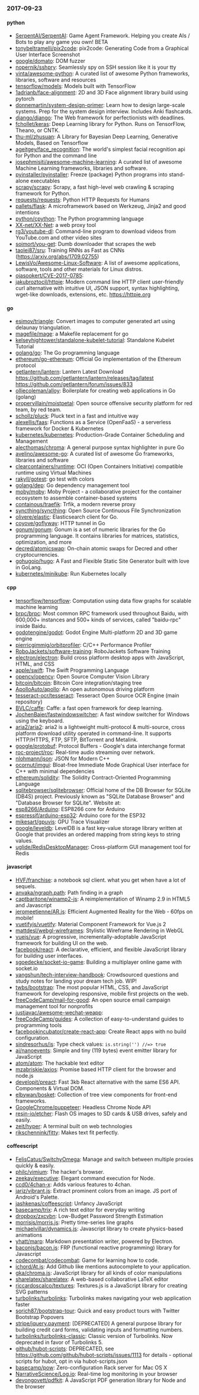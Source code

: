 ### 2017-09-23

#### python
* [SerpentAI/SerpentAI](https://github.com/SerpentAI/SerpentAI): Game Agent Framework. Helping you create AIs / Bots to play any game you own! BETA
* [tonybeltramelli/pix2code](https://github.com/tonybeltramelli/pix2code): pix2code: Generating Code from a Graphical User Interface Screenshot
* [google/domato](https://github.com/google/domato): DOM fuzzer
* [nopernik/sshpry](https://github.com/nopernik/sshpry): Seamlessly spy on SSH session like it is your tty
* [vinta/awesome-python](https://github.com/vinta/awesome-python): A curated list of awesome Python frameworks, libraries, software and resources
* [tensorflow/models](https://github.com/tensorflow/models): Models built with TensorFlow
* [1adrianb/face-alignment](https://github.com/1adrianb/face-alignment):  2D and 3D Face alignment library build using pytorch
* [donnemartin/system-design-primer](https://github.com/donnemartin/system-design-primer): Learn how to design large-scale systems. Prep for the system design interview. Includes Anki flashcards.
* [django/django](https://github.com/django/django): The Web framework for perfectionists with deadlines.
* [fchollet/keras](https://github.com/fchollet/keras): Deep Learning library for Python. Runs on TensorFlow, Theano, or CNTK.
* [thu-ml/zhusuan](https://github.com/thu-ml/zhusuan): A Library for Bayesian Deep Learning, Generative Models, Based on Tensorflow
* [ageitgey/face_recognition](https://github.com/ageitgey/face_recognition): The world's simplest facial recognition api for Python and the command line
* [josephmisiti/awesome-machine-learning](https://github.com/josephmisiti/awesome-machine-learning): A curated list of awesome Machine Learning frameworks, libraries and software.
* [pyinstaller/pyinstaller](https://github.com/pyinstaller/pyinstaller): Freeze (package) Python programs into stand-alone executables
* [scrapy/scrapy](https://github.com/scrapy/scrapy): Scrapy, a fast high-level web crawling & scraping framework for Python.
* [requests/requests](https://github.com/requests/requests): Python HTTP Requests for Humans 
* [pallets/flask](https://github.com/pallets/flask): A microframework based on Werkzeug, Jinja2 and good intentions
* [python/cpython](https://github.com/python/cpython): The Python programming language
* [XX-net/XX-Net](https://github.com/XX-net/XX-Net): a web proxy tool
* [rg3/youtube-dl](https://github.com/rg3/youtube-dl): Command-line program to download videos from YouTube.com and other video sites
* [soimort/you-get](https://github.com/soimort/you-get):  Dumb downloader that scrapes the web
* [taolei87/sru](https://github.com/taolei87/sru): Training RNNs as Fast as CNNs (https://arxiv.org/abs/1709.02755)
* [LewisVo/Awesome-Linux-Software](https://github.com/LewisVo/Awesome-Linux-Software):  A list of awesome applications, software, tools and other materials for Linux distros.
* [ojasookert/CVE-2017-0785](https://github.com/ojasookert/CVE-2017-0785): 
* [jakubroztocil/httpie](https://github.com/jakubroztocil/httpie): Modern command line HTTP client  user-friendly curl alternative with intuitive UI, JSON support, syntax highlighting, wget-like downloads, extensions, etc. https://httpie.org

#### go
* [esimov/triangle](https://github.com/esimov/triangle): Convert images to computer generated art using delaunay triangulation.
* [magefile/mage](https://github.com/magefile/mage): a Makefile replacement for go
* [kelseyhightower/standalone-kubelet-tutorial](https://github.com/kelseyhightower/standalone-kubelet-tutorial): Standalone Kubelet Tutorial
* [golang/go](https://github.com/golang/go): The Go programming language
* [ethereum/go-ethereum](https://github.com/ethereum/go-ethereum): Official Go implementation of the Ethereum protocol
* [getlantern/lantern](https://github.com/getlantern/lantern): Lantern Latest Download https://github.com/getlantern/lantern/releases/tag/latest  https://github.com/getlantern/forum/issues/833 
* [olliecoleman/alloy](https://github.com/olliecoleman/alloy): Boilerplate for creating web applications in Go (golang)
* [propervillain/moistpetal](https://github.com/propervillain/moistpetal): Open source offensive security platform for red team, by red team.
* [schollz/pluck](https://github.com/schollz/pluck): Pluck text in a fast and intuitive way 
* [alexellis/faas](https://github.com/alexellis/faas): Functions as a Service (OpenFaaS) - a serverless framework for Docker & Kubernetes
* [kubernetes/kubernetes](https://github.com/kubernetes/kubernetes): Production-Grade Container Scheduling and Management
* [alecthomas/chroma](https://github.com/alecthomas/chroma): A general purpose syntax highlighter in pure Go
* [avelino/awesome-go](https://github.com/avelino/awesome-go): A curated list of awesome Go frameworks, libraries and software
* [clearcontainers/runtime](https://github.com/clearcontainers/runtime): OCI (Open Containers Initiative) compatible runtime using Virtual Machines
* [rakyll/gotest](https://github.com/rakyll/gotest): go test with colors
* [golang/dep](https://github.com/golang/dep): Go dependency management tool
* [moby/moby](https://github.com/moby/moby): Moby Project - a collaborative project for the container ecosystem to assemble container-based systems
* [containous/traefik](https://github.com/containous/traefik): Trfik, a modern reverse proxy
* [syncthing/syncthing](https://github.com/syncthing/syncthing): Open Source Continuous File Synchronization
* [olivere/elastic](https://github.com/olivere/elastic): Elasticsearch client for Go.
* [coyove/goflyway](https://github.com/coyove/goflyway): HTTP tunnel in Go
* [gonum/gonum](https://github.com/gonum/gonum): Gonum is a set of numeric libraries for the Go programming language. It contains libraries for matrices, statistics, optimization, and more
* [decred/atomicswap](https://github.com/decred/atomicswap): On-chain atomic swaps for Decred and other cryptocurrencies.
* [gohugoio/hugo](https://github.com/gohugoio/hugo): A Fast and Flexible Static Site Generator built with love in GoLang.
* [kubernetes/minikube](https://github.com/kubernetes/minikube): Run Kubernetes locally

#### cpp
* [tensorflow/tensorflow](https://github.com/tensorflow/tensorflow): Computation using data flow graphs for scalable machine learning
* [brpc/brpc](https://github.com/brpc/brpc): Most common RPC framework used throughout Baidu, with 600,000+ instances and 500+ kinds of services, called "baidu-rpc" inside Baidu.
* [godotengine/godot](https://github.com/godotengine/godot): Godot Engine  Multi-platform 2D and 3D game engine
* [pierricgimmig/orbitprofiler](https://github.com/pierricgimmig/orbitprofiler): C/C++ Performance Profiler
* [RoboJackets/software-training](https://github.com/RoboJackets/software-training): RoboJackets Software Training
* [electron/electron](https://github.com/electron/electron): Build cross platform desktop apps with JavaScript, HTML, and CSS
* [apple/swift](https://github.com/apple/swift): The Swift Programming Language
* [opencv/opencv](https://github.com/opencv/opencv): Open Source Computer Vision Library
* [bitcoin/bitcoin](https://github.com/bitcoin/bitcoin): Bitcoin Core integration/staging tree
* [ApolloAuto/apollo](https://github.com/ApolloAuto/apollo): An open autonomous driving platform
* [tesseract-ocr/tesseract](https://github.com/tesseract-ocr/tesseract): Tesseract Open Source OCR Engine (main repository)
* [BVLC/caffe](https://github.com/BVLC/caffe): Caffe: a fast open framework for deep learning.
* [JochenBaier/fastwindowswitcher](https://github.com/JochenBaier/fastwindowswitcher): A fast window switcher for Windows using the keyboard.
* [aria2/aria2](https://github.com/aria2/aria2): aria2 is a lightweight multi-protocol & multi-source, cross platform download utility operated in command-line. It supports HTTP/HTTPS, FTP, SFTP, BitTorrent and Metalink.
* [google/protobuf](https://github.com/google/protobuf): Protocol Buffers - Google's data interchange format
* [roc-project/roc](https://github.com/roc-project/roc): Real-time audio streaming over network.
* [nlohmann/json](https://github.com/nlohmann/json): JSON for Modern C++
* [ocornut/imgui](https://github.com/ocornut/imgui): Bloat-free Immediate Mode Graphical User interface for C++ with minimal dependencies
* [ethereum/solidity](https://github.com/ethereum/solidity): The Solidity Contract-Oriented Programming Language
* [sqlitebrowser/sqlitebrowser](https://github.com/sqlitebrowser/sqlitebrowser): Official home of the DB Browser for SQLite (DB4S) project. Previously known as "SQLite Database Browser" and "Database Browser for SQLite". Website at:
* [esp8266/Arduino](https://github.com/esp8266/Arduino): ESP8266 core for Arduino
* [espressif/arduino-esp32](https://github.com/espressif/arduino-esp32): Arduino core for the ESP32
* [mikesart/gpuvis](https://github.com/mikesart/gpuvis): GPU Trace Visualizer
* [google/leveldb](https://github.com/google/leveldb): LevelDB is a fast key-value storage library written at Google that provides an ordered mapping from string keys to string values.
* [uglide/RedisDesktopManager](https://github.com/uglide/RedisDesktopManager):  Cross-platform GUI management tool for Redis

#### javascript
* [HVF/franchise](https://github.com/HVF/franchise):  a notebook sql client. what you get when have a lot of sequels.
* [anvaka/ngraph.path](https://github.com/anvaka/ngraph.path): Path finding in a graph
* [captbaritone/winamp2-js](https://github.com/captbaritone/winamp2-js): A reimplementation of Winamp 2.9 in HTML5 and Javascript
* [jeromeetienne/AR.js](https://github.com/jeromeetienne/AR.js): Efficient Augmented Reality for the Web - 60fps on mobile!
* [vuetifyjs/vuetify](https://github.com/vuetifyjs/vuetify): Material Component Framework for Vue.js 2
* [mattdesl/webgl-wireframes](https://github.com/mattdesl/webgl-wireframes): Stylistic Wireframe Rendering in WebGL
* [vuejs/vue](https://github.com/vuejs/vue): A progressive, incrementally-adoptable JavaScript framework for building UI on the web.
* [facebook/react](https://github.com/facebook/react): A declarative, efficient, and flexible JavaScript library for building user interfaces.
* [sgoedecke/socket-io-game](https://github.com/sgoedecke/socket-io-game): Building a multiplayer online game with socket.io
* [yangshun/tech-interview-handbook](https://github.com/yangshun/tech-interview-handbook):  Crowdsourced questions and study notes for landing your dream tech job. WIP!
* [twbs/bootstrap](https://github.com/twbs/bootstrap): The most popular HTML, CSS, and JavaScript framework for developing responsive, mobile first projects on the web.
* [freeCodeCamp/mail-for-good](https://github.com/freeCodeCamp/mail-for-good): An open source email campaign management tool for nonprofits
* [justjavac/awesome-wechat-weapp](https://github.com/justjavac/awesome-wechat-weapp):  
* [freeCodeCamp/guides](https://github.com/freeCodeCamp/guides): A collection of easy-to-understand guides to programming tools
* [facebookincubator/create-react-app](https://github.com/facebookincubator/create-react-app): Create React apps with no build configuration.
* [sindresorhus/is](https://github.com/sindresorhus/is): Type check values: `is.string('') //=> true`
* [ai/nanoevents](https://github.com/ai/nanoevents): Simple and tiny (119 bytes) event emitter library for JavaScript
* [atom/atom](https://github.com/atom/atom): The hackable text editor
* [mzabriskie/axios](https://github.com/mzabriskie/axios): Promise based HTTP client for the browser and node.js
* [developit/preact](https://github.com/developit/preact):  Fast 3kb React alternative with the same ES6 API. Components & Virtual DOM.
* [elbywan/bosket](https://github.com/elbywan/bosket): Collection of tree view components for front-end frameworks. 
* [GoogleChrome/puppeteer](https://github.com/GoogleChrome/puppeteer): Headless Chrome Node API
* [resin-io/etcher](https://github.com/resin-io/etcher): Flash OS images to SD cards & USB drives, safely and easily.
* [zeit/hyper](https://github.com/zeit/hyper): A terminal built on web technologies
* [rikschennink/fitty](https://github.com/rikschennink/fitty): Makes text fit perfectly.

#### coffeescript
* [FelisCatus/SwitchyOmega](https://github.com/FelisCatus/SwitchyOmega): Manage and switch between multiple proxies quickly & easily.
* [philc/vimium](https://github.com/philc/vimium): The hacker's browser.
* [zeekay/executive](https://github.com/zeekay/executive): Elegant command execution for Node.
* [ccd0/4chan-x](https://github.com/ccd0/4chan-x): Adds various features to 4chan.
* [jariz/vibrant.js](https://github.com/jariz/vibrant.js): Extract prominent colors from an image. JS port of Android's Palette.
* [jashkenas/coffeescript](https://github.com/jashkenas/coffeescript): Unfancy JavaScript
* [basecamp/trix](https://github.com/basecamp/trix): A rich text editor for everyday writing
* [dropbox/zxcvbn](https://github.com/dropbox/zxcvbn): Low-Budget Password Strength Estimation
* [morrisjs/morris.js](https://github.com/morrisjs/morris.js): Pretty time-series line graphs
* [michaelvillar/dynamics.js](https://github.com/michaelvillar/dynamics.js): Javascript library to create physics-based animations
* [yhatt/marp](https://github.com/yhatt/marp): Markdown presentation writer, powered by Electron.
* [baconjs/bacon.js](https://github.com/baconjs/bacon.js): FRP (functional reactive programming) library for Javascript
* [codecombat/codecombat](https://github.com/codecombat/codecombat): Game for learning how to code.
* [ichord/At.js](https://github.com/ichord/At.js): Add Github like mentions autocomplete to your application.
* [gka/chroma.js](https://github.com/gka/chroma.js): JavaScript library for all kinds of color manipulations
* [sharelatex/sharelatex](https://github.com/sharelatex/sharelatex): A web-based collaborative LaTeX editor
* [riccardoscalco/textures](https://github.com/riccardoscalco/textures): Textures.js is a JavaScript library for creating SVG patterns
* [turbolinks/turbolinks](https://github.com/turbolinks/turbolinks): Turbolinks makes navigating your web application faster
* [sorich87/bootstrap-tour](https://github.com/sorich87/bootstrap-tour): Quick and easy product tours with Twitter Bootstrap Popovers
* [stripe/jquery.payment](https://github.com/stripe/jquery.payment): [DEPRECATED] A general purpose library for building credit card forms, validating inputs and formatting numbers.
* [turbolinks/turbolinks-classic](https://github.com/turbolinks/turbolinks-classic): Classic version of Turbolinks. Now deprecated in favor of Turbolinks 5.
* [github/hubot-scripts](https://github.com/github/hubot-scripts): DEPRECATED, see https://github.com/github/hubot-scripts/issues/1113 for details - optional scripts for hubot, opt in via hubot-scripts.json
* [basecamp/pow](https://github.com/basecamp/pow): Zero-configuration Rack server for Mac OS X
* [NarrativeScience/Log.io](https://github.com/NarrativeScience/Log.io): Real-time log monitoring in your browser
* [devongovett/pdfkit](https://github.com/devongovett/pdfkit): A JavaScript PDF generation library for Node and the browser

